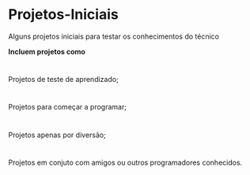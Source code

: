 # Projetos-Iniciais
Alguns projetos iniciais para testar os conhecimentos do técnico

**Incluem projetos como**
#
Projetos de teste de aprendizado;
#
Projetos para começar a programar;
#
Projetos apenas por diversão;
#
Projetos em conjuto com amigos ou outros programadores conhecidos.
